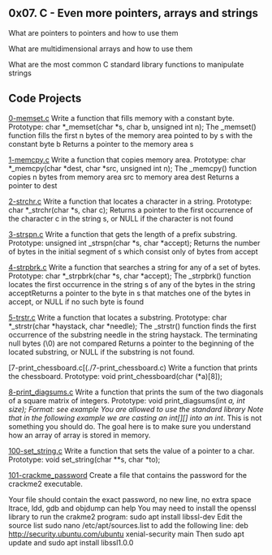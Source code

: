 ## 0x07. C - Even more pointers, arrays and strings

What are pointers to pointers and how to use them

What are multidimensional arrays and how to use them

What are the most common C standard library functions to manipulate strings

## Code Projects

[0-memset.c](./0-memset.c)
Write a function that fills memory with a constant byte.
Prototype: char *_memset(char *s, char b, unsigned int n);
The _memset() function fills the first n bytes of the memory area pointed to
by s with the constant byte b
Returns a pointer to the memory area s

[1-memcpy.c](./1-memcpy.c)
Write a function that copies memory area.
Prototype: char *_memcpy(char *dest, char *src, unsigned int n);
The _memcpy() function copies n bytes from memory area src to memory area dest
Returns a pointer to dest

[2-strchr.c](./2-strchr.c)
Write a function that locates a character in a string.
Prototype: char *_strchr(char *s, char c);
Returns a pointer to the first occurrence of the character c in the string s, or
NULL if the character is not found

[3-strspn.c](./3-strspn.c)
Write a function that gets the length of a prefix substring.
Prototype: unsigned int _strspn(char *s, char *accept);
Returns the number of bytes in the initial segment of s which consist
only of bytes from accept

[4-strpbrk.c](./4-strpbrk.c)
Write a function that searches a string for any of a set of bytes.
Prototype: char *_strpbrk(char *s, char *accept);
The _strpbrk() function locates the first occurrence in the string s of any of
the bytes in the string acceptReturns a pointer to the byte in s that
matches one of the bytes in accept, or NULL if no such byte is found

[5-trstr.c](./5-trstr.c)
Write a function that locates a substring.
Prototype: char *_strstr(char *haystack, char *needle);
The _strstr() function finds the first occurrence of the substring needle
in the string haystack. The terminating null bytes (\0) are not compared
Returns a pointer to the beginning of the located substring, or NULL if
the substring is not found.

[7-print_chessboard.c[(./7-print_chessboard.c)
Write a function that prints the chessboard.
Prototype: void print_chessboard(char (*a)[8]);


[8-print_diagsums.c](./8-print_diagsums.c)
Write a function that prints the sum of the two diagonals of a square
matrix of integers.
Prototype: void print_diagsums(int *a, int size);
Format: see example
You are allowed to use the standard library
Note that in the following example we are casting an int[][] into an int*.
This is not something you should do. The goal here is to make sure you
understand how an array of array is stored in memory.

[100-set_string.c](./100-set_string.c)
Write a function that sets the value of a pointer to a char.
Prototype: void set_string(char **s, char *to);

[101-crackme_password](./101-crackme_password)
Create a file that contains the password for the crackme2 executable.

Your file should contain the exact password, no new line, no extra space
ltrace, ldd, gdb and objdump can help
You may need to install the openssl library to run the crakme2 program: sudo apt install libssl-dev
Edit the source list sudo nano /etc/apt/sources.list to add the following line: deb http://security.ubuntu.com/ubuntu xenial-security main Then sudo apt update and sudo apt install libssl1.0.0
